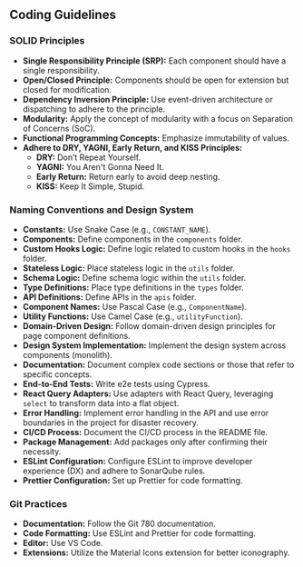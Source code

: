 ## Coding Guidelines

### SOLID Principles
- **Single Responsibility Principle (SRP):** Each component should have a single responsibility.
- **Open/Closed Principle:** Components should be open for extension but closed for modification.
- **Dependency Inversion Principle:** Use event-driven architecture or dispatching to adhere to the principle.
- **Modularity:** Apply the concept of modularity with a focus on Separation of Concerns (SoC).
- **Functional Programming Concepts:** Emphasize immutability of values.
- **Adhere to DRY, YAGNI, Early Return, and KISS Principles:**
  - **DRY:** Don’t Repeat Yourself.
  - **YAGNI:** You Aren't Gonna Need It.
  - **Early Return:** Return early to avoid deep nesting.
  - **KISS:** Keep It Simple, Stupid.

### Naming Conventions and Design System
- **Constants:** Use Snake Case (e.g., `CONSTANT_NAME`).
- **Components:** Define components in the `components` folder.
- **Custom Hooks Logic:** Define logic related to custom hooks in the `hooks` folder.
- **Stateless Logic:** Place stateless logic in the `utils` folder.
- **Schema Logic:** Define schema logic within the `utils` folder.
- **Type Definitions:** Place type definitions in the `types` folder.
- **API Definitions:** Define APIs in the `apis` folder.
- **Component Names:** Use Pascal Case (e.g., `ComponentName`).
- **Utility Functions:** Use Camel Case (e.g., `utilityFunction`).
- **Domain-Driven Design:** Follow domain-driven design principles for page component definitions.
- **Design System Implementation:** Implement the design system across components (monolith).
- **Documentation:** Document complex code sections or those that refer to specific concepts.
- **End-to-End Tests:** Write e2e tests using Cypress.
- **React Query Adapters:** Use adapters with React Query, leveraging `select` to transform data into a flat object.
- **Error Handling:** Implement error handling in the API and use error boundaries in the project for disaster recovery.
- **CI/CD Process:** Document the CI/CD process in the README file.
- **Package Management:** Add packages only after confirming their necessity.
- **ESLint Configuration:** Configure ESLint to improve developer experience (DX) and adhere to SonarQube rules.
- **Prettier Configuration:** Set up Prettier for code formatting.

### Git Practices
- **Documentation:** Follow the Git 780 documentation.
- **Code Formatting:** Use ESLint and Prettier for code formatting.
- **Editor:** Use VS Code.
- **Extensions:** Utilize the Material Icons extension for better iconography.

